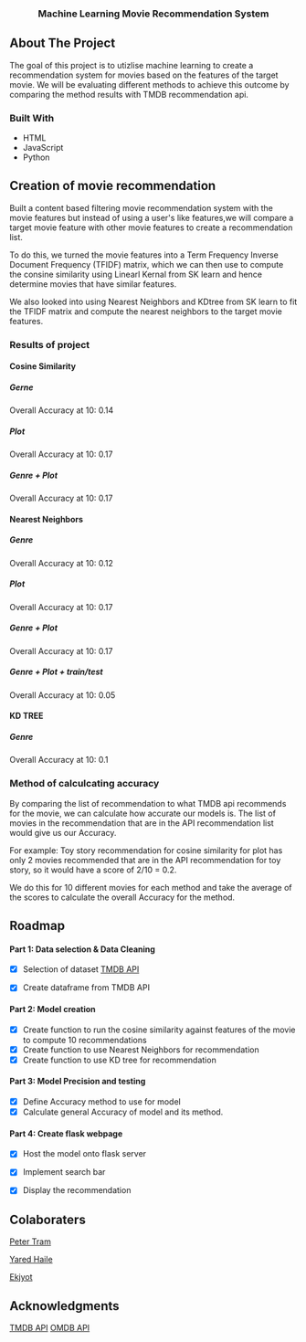  <!-- Improved compatibility of back to top link: See: https://github.com/othneildrew/Best-README-Template/pull/73 -->
<a name="readme-top"></a>


<h3 align="center">Machine Learning Movie Recommendation System</h3>

  <p align="center">
  </p>

<!-- ABOUT THE PROJECT -->
## About The Project

<p>The goal of this project is to utizlise machine learning to create a recommendation system for movies based on the features of the target movie. We will be evaluating different methods to achieve this outcome by comparing the method results with TMDB recommendation api. 

</p>

### Built With

* HTML
* JavaScript
* Python

## Creation of movie recommendation
Built a content based filtering movie recommendation system with the movie features but instead of using a user's like features,we will compare a target movie feature with other movie features to create a recommendation list. 

To do this, we turned the movie features into a Term Frequency Inverse Document Frequency (TFIDF) matrix, which we can then use to compute the consine similarity using Linearl Kernal from SK learn and hence determine movies that have similar features. 

We also looked into using Nearest Neighbors and KDtree from SK learn to fit the TFIDF matrix and compute the nearest neighbors to the target movie features. 

### Results of project 

#### Cosine Similarity 
##### Gerne 
Overall Accuracy at 10: 0.14
##### Plot
Overall Accuracy at 10: 0.17
##### Genre + Plot
Overall Accuracy at 10: 0.17

#### Nearest Neighbors 
##### Genre
Overall Accuracy at 10: 0.12
##### Plot
Overall Accuracy at 10: 0.17
##### Genre  + Plot 
Overall Accuracy at 10: 0.17
##### Genre + Plot + train/test
Overall Accuracy at 10: 0.05

#### KD TREE
##### Genre 
Overall Accuracy at 10: 0.1 

### Method of calculcating accuracy
By comparing the list of recommendation to what TMDB api recommends for the movie, we can calculate how accurate our models is. The list of movies in the recommendation that are in the API recommendation list would give us our Accuracy. 

For example: Toy story recommendation for cosine similarity for plot has only 2 movies recommended that are in the API recommendation for toy story, so it would have a score of 2/10 = 0.2.

We do this for 10 different movies for each method and take the average of the scores to calculate the overall Accuracy for the method. 


<!-- ROADMAP -->
## Roadmap

#### Part 1: Data selection & Data Cleaning
- [x] Selection of dataset [TMDB API](https://developer.themoviedb.org/docs/getting-started)

- [x] Create dataframe from TMDB API 

#### Part 2: Model creation
- [x] Create function to run the cosine similarity against features of the movie to compute 10 recommendations 
- [x] Create function to use Nearest Neighbors for recommendation
- [x] Create function to use KD tree for recommendation

#### Part 3: Model Precision and testing
- [x] Define Accuracy method to use for model
- [x] Calculate general Accuracy of model and its method.

#### Part 4: Create flask webpage 
- [x] Host the model onto flask server
- [x] Implement search bar
- [x] Display the recommendation


<!-- CONTACT -->
## Colaboraters

[Peter Tram](https://github.com/PeterTramm)

[Yared Haile](https://github.com/YaredHaile)

[Ekjyot](https://github.com/Ework1989)

<!-- ACKNOWLEDGMENTS -->
## Acknowledgments
[TMDB API](https://developer.themoviedb.org/docs/getting-started)
[OMDB API](https://omdbapi.com/)


